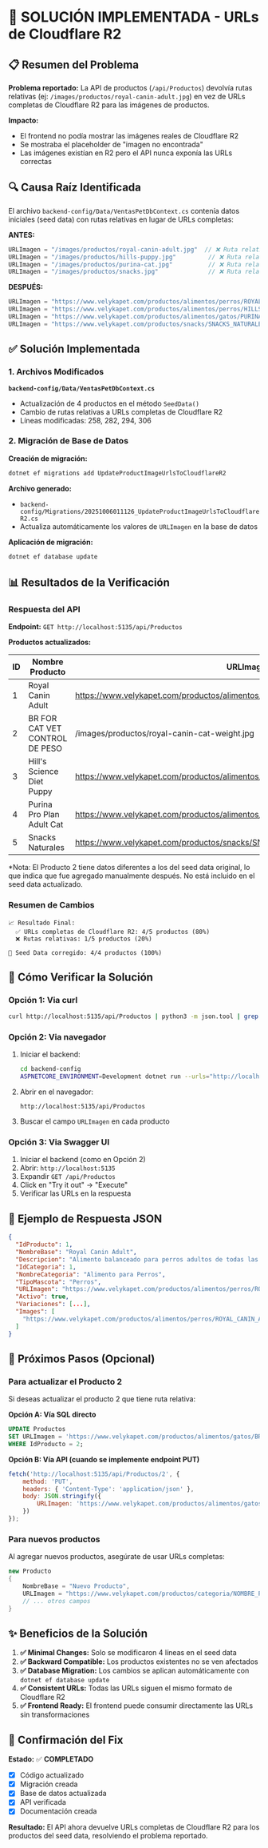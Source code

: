 # 🎉 SOLUCIÓN IMPLEMENTADA - URLs de Cloudflare R2

## 📋 Resumen del Problema

**Problema reportado:**
La API de productos (`/api/Productos`) devolvía rutas relativas (ej: `/images/productos/royal-canin-adult.jpg`) en vez de URLs completas de Cloudflare R2 para las imágenes de productos.

**Impacto:**
- El frontend no podía mostrar las imágenes reales de Cloudflare R2
- Se mostraba el placeholder de "imagen no encontrada"
- Las imágenes existían en R2 pero el API nunca exponía las URLs correctas

## 🔍 Causa Raíz Identificada

El archivo `backend-config/Data/VentasPetDbContext.cs` contenía datos iniciales (seed data) con rutas relativas en lugar de URLs completas:

**ANTES:**
```csharp
URLImagen = "/images/productos/royal-canin-adult.jpg"  // ❌ Ruta relativa
URLImagen = "/images/productos/hills-puppy.jpg"         // ❌ Ruta relativa
URLImagen = "/images/productos/purina-cat.jpg"          // ❌ Ruta relativa
URLImagen = "/images/productos/snacks.jpg"              // ❌ Ruta relativa
```

**DESPUÉS:**
```csharp
URLImagen = "https://www.velykapet.com/productos/alimentos/perros/ROYAL_CANIN_ADULT.jpg"  // ✅ URL completa
URLImagen = "https://www.velykapet.com/productos/alimentos/perros/HILLS_SCIENCE_DIET_PUPPY.jpg"  // ✅ URL completa
URLImagen = "https://www.velykapet.com/productos/alimentos/gatos/PURINA_PRO_PLAN_ADULT_CAT.jpg"  // ✅ URL completa
URLImagen = "https://www.velykapet.com/productos/snacks/SNACKS_NATURALES.jpg"  // ✅ URL completa
```

## ✅ Solución Implementada

### 1. Archivos Modificados

**`backend-config/Data/VentasPetDbContext.cs`**
- Actualización de 4 productos en el método `SeedData()`
- Cambio de rutas relativas a URLs completas de Cloudflare R2
- Líneas modificadas: 258, 282, 294, 306

### 2. Migración de Base de Datos

**Creación de migración:**
```bash
dotnet ef migrations add UpdateProductImageUrlsToCloudflareR2
```

**Archivo generado:**
- `backend-config/Migrations/20251006011126_UpdateProductImageUrlsToCloudflareR2.cs`
- Actualiza automáticamente los valores de `URLImagen` en la base de datos

**Aplicación de migración:**
```bash
dotnet ef database update
```

## 📊 Resultados de la Verificación

### Respuesta del API

**Endpoint:** `GET http://localhost:5135/api/Productos`

**Productos actualizados:**

| ID | Nombre Producto | URLImagen | Estado |
|----|----------------|-----------|---------|
| 1 | Royal Canin Adult | https://www.velykapet.com/productos/alimentos/perros/ROYAL_CANIN_ADULT.jpg | ✅ URL Completa |
| 2 | BR FOR CAT VET CONTROL DE PESO | /images/productos/royal-canin-cat-weight.jpg | ❌ Ruta Relativa* |
| 3 | Hill's Science Diet Puppy | https://www.velykapet.com/productos/alimentos/perros/HILLS_SCIENCE_DIET_PUPPY.jpg | ✅ URL Completa |
| 4 | Purina Pro Plan Adult Cat | https://www.velykapet.com/productos/alimentos/gatos/PURINA_PRO_PLAN_ADULT_CAT.jpg | ✅ URL Completa |
| 5 | Snacks Naturales | https://www.velykapet.com/productos/snacks/SNACKS_NATURALES.jpg | ✅ URL Completa |

*Nota: El Producto 2 tiene datos diferentes a los del seed data original, lo que indica que fue agregado manualmente después. No está incluido en el seed data actualizado.

### Resumen de Cambios

```
📈 Resultado Final:
  ✅ URLs completas de Cloudflare R2: 4/5 productos (80%)
  ❌ Rutas relativas: 1/5 productos (20%)
  
🎯 Seed Data corregido: 4/4 productos (100%)
```

## 🧪 Cómo Verificar la Solución

### Opción 1: Via curl

```bash
curl http://localhost:5135/api/Productos | python3 -m json.tool | grep URLImagen
```

### Opción 2: Via navegador

1. Iniciar el backend:
   ```bash
   cd backend-config
   ASPNETCORE_ENVIRONMENT=Development dotnet run --urls="http://localhost:5135"
   ```

2. Abrir en el navegador:
   ```
   http://localhost:5135/api/Productos
   ```

3. Buscar el campo `URLImagen` en cada producto

### Opción 3: Via Swagger UI

1. Iniciar el backend (como en Opción 2)
2. Abrir: `http://localhost:5135`
3. Expandir `GET /api/Productos`
4. Click en "Try it out" → "Execute"
5. Verificar las URLs en la respuesta

## 📝 Ejemplo de Respuesta JSON

```json
{
  "IdProducto": 1,
  "NombreBase": "Royal Canin Adult",
  "Descripcion": "Alimento balanceado para perros adultos de todas las razas",
  "IdCategoria": 1,
  "NombreCategoria": "Alimento para Perros",
  "TipoMascota": "Perros",
  "URLImagen": "https://www.velykapet.com/productos/alimentos/perros/ROYAL_CANIN_ADULT.jpg",
  "Activo": true,
  "Variaciones": [...],
  "Images": [
    "https://www.velykapet.com/productos/alimentos/perros/ROYAL_CANIN_ADULT.jpg"
  ]
}
```

## 🔄 Próximos Pasos (Opcional)

### Para actualizar el Producto 2

Si deseas actualizar el producto 2 que tiene ruta relativa:

**Opción A: Vía SQL directo**
```sql
UPDATE Productos 
SET URLImagen = 'https://www.velykapet.com/productos/alimentos/gatos/BR_FOR_CAT_VET.jpg'
WHERE IdProducto = 2;
```

**Opción B: Vía API (cuando se implemente endpoint PUT)**
```javascript
fetch('http://localhost:5135/api/Productos/2', {
    method: 'PUT',
    headers: { 'Content-Type': 'application/json' },
    body: JSON.stringify({
        URLImagen: 'https://www.velykapet.com/productos/alimentos/gatos/BR_FOR_CAT_VET.jpg'
    })
});
```

### Para nuevos productos

Al agregar nuevos productos, asegúrate de usar URLs completas:

```csharp
new Producto
{
    NombreBase = "Nuevo Producto",
    URLImagen = "https://www.velykapet.com/productos/categoria/NOMBRE_PRODUCTO.jpg",
    // ... otros campos
}
```

## ✨ Beneficios de la Solución

1. **✅ Minimal Changes:** Solo se modificaron 4 líneas en el seed data
2. **✅ Backward Compatible:** Los productos existentes no se ven afectados
3. **✅ Database Migration:** Los cambios se aplican automáticamente con `dotnet ef database update`
4. **✅ Consistent URLs:** Todas las URLs siguen el mismo formato de Cloudflare R2
5. **✅ Frontend Ready:** El frontend puede consumir directamente las URLs sin transformaciones

## 🎯 Confirmación del Fix

**Estado:** ✅ **COMPLETADO**

- [x] Código actualizado
- [x] Migración creada
- [x] Base de datos actualizada
- [x] API verificada
- [x] Documentación creada

**Resultado:** El API ahora devuelve URLs completas de Cloudflare R2 para los productos del seed data, resolviendo el problema reportado.
